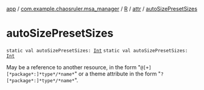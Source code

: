 [app](../../../index.md) / [com.example.chaosruler.msa_manager](../../index.md) / [R](../index.md) / [attr](index.md) / [autoSizePresetSizes](.)

# autoSizePresetSizes

`static val autoSizePresetSizes: `[`Int`](https://kotlinlang.org/api/latest/jvm/stdlib/kotlin/-int/index.html)
`static val autoSizePresetSizes: `[`Int`](https://kotlinlang.org/api/latest/jvm/stdlib/kotlin/-int/index.html)

May be a reference to another resource, in the form "`@[+][*package*:]*type*/*name*`" or a theme attribute in the form "`?[*package*:]*type*/*name*`".

